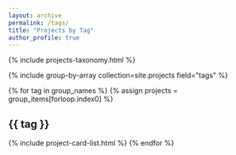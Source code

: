 ```yaml
---
layout: archive
permalink: /tags/
title: "Projects by Tag"
author_profile: true
---
```


{% include projects-taxonomy.html %}

{% include group-by-array collection=site.projects field="tags" %}

{% for tag in group_names %}
  {% assign projects = group_items[forloop.index0] %}
  <h2 id="{{ tag | slugify }}" class="archive__subtitle">{{ tag }}</h2>
  {% include project-card-list.html %}
{% endfor %}